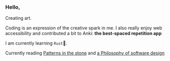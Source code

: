 ### Hello, 

Creating art.

Coding is an expression of the creative spark in me. I also really enjoy web accessibility and contributed a bit to Anki: **the best-spaced repetition app**

I am currently learning `Rust`🦀.

Currently reading [Patterns in the stone](https://www.amazon.com/Pattern-Stone-Computers-Science-Masters/dp/046502596X) and [a Philosophy of software design](https://www.amazon.com/Philosophy-Software-Design-John-Ousterhout/dp/1732102201)

